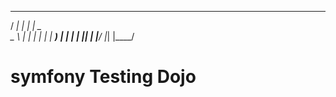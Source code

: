  ____    _____   ____
/ ___|  |_   _| |  _ \
\___ \    | |   | | | |
 ___) |   | |   | |_| |
|____/    |_|   |____/

# symfony Testing Dojo


